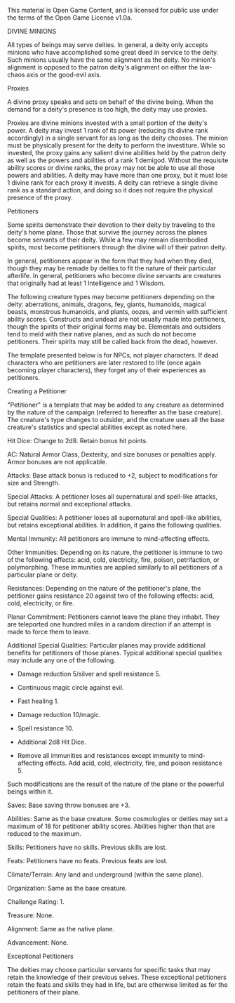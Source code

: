 This material is Open Game Content, and is licensed for public use under the terms of the Open Game License v1.0a.

DIVINE MINIONS



All types of beings may serve deities. In general, a deity only accepts minions who have accomplished some great deed in service to the deity. Such minions usually have the same alignment as the deity. No minion's alignment is opposed to the patron deity's alignment on either the law-chaos axis or the good-evil axis. 



Proxies

A divine proxy speaks and acts on behalf of the divine being. When the demand for a deity's presence is too high, the deity may use proxies.

Proxies are divine minions invested with a small portion of the deity's power. A deity may invest 1 rank of its power (reducing its divine rank accordingly) in a single servant for as long as the deity chooses. The minion must be physically present for the deity to perform the investiture. While so invested, the proxy gains any salient divine abilities held by the patron deity as well as the powers and abilities of a rank 1 demigod. Without the requisite ability scores or divine ranks, the proxy may not be able to use all those powers and abilities. A deity may have more than one proxy, but it must lose 1 divine rank for each proxy it invests. A deity can retrieve a single divine rank as a standard action, and doing so it does not require the physical presence of the proxy. 



Petitioners

Some spirits demonstrate their devotion to their deity by traveling to the deity's home plane. Those that survive the journey across the planes become servants of their deity. While a few may remain disembodied spirits, most become petitioners through the divine will of their patron deity. 

In general, petitioners appear in the form that they had when they died, though they may be remade by deities to fit the nature of their particular afterlife. In general, petitioners who become divine servants are creatures that originally had at least 1 Intelligence and 1 Wisdom.

The following creature types may become petitioners depending on the deity: aberrations, animals, dragons, fey, giants, humanoids, magical beasts, monstrous humanoids, and plants, oozes, and vermin with sufficient ability scores. Constructs and undead are not usually made into petitioners, though the spirits of their original forms may be. Elementals and outsiders tend to meld with their native planes, and as such do not become petitioners. Their spirits may still be called back from the dead, however.

The template presented below is for NPCs, not player characters. If dead characters who are petitioners are later restored to life (once again becoming player characters), they forget any of their experiences as petitioners.



Creating a Petitioner

"Petitioner" is a template that may be added to any creature as determined by the nature of the campaign (referred to hereafter as the base creature). The creature's type changes to outsider, and the creature uses all the base creature's statistics and special abilities except as noted here.

Hit Dice: Change to 2d8. Retain bonus hit points.

AC: Natural Armor Class, Dexterity, and size bonuses or penalties apply. Armor bonuses are not applicable.

Attacks: Base attack bonus is reduced to +2, subject to modifications for size and Strength.

Special Attacks: A petitioner loses all supernatural and spell-like attacks, but retains normal and exceptional attacks.

Special Qualities: A petitioner loses all supernatural and spell-like abilities, but retains exceptional abilities. In addition, it gains the following qualities.

Mental Immunity: All petitioners are immune to mind-affecting effects. 

Other Immunities: Depending on its nature, the petitioner is immune to two of the following effects: acid, cold, electricity, fire, poison, petrifaction, or polymorphing. These immunities are applied similarly to all petitioners of a particular plane or deity.

Resistances: Depending on the nature of the petitioner's plane, the petitioner gains resistance 20 against two of the following effects: acid, cold, electricity, or fire.

Planar Commitment: Petitioners cannot leave the plane they inhabit. They are teleported one hundred miles in a random direction if an attempt is made to force them to leave.

Additional Special Qualities: Particular planes may provide additional benefits for petitioners of those planes. Typical additional special qualities may include any one of the following.

* Damage reduction 5/silver and spell resistance 5.

* Continuous magic circle against evil.

* Fast healing 1.

* Damage reduction 10/magic.

* Spell resistance 10.

* Additional 2d8 Hit Dice.

* Remove all immunities and resistances except immunity to mind-affecting effects. Add acid, cold, electricity, fire, and poison resistance 5.

Such modifications are the result of the nature of the plane or the powerful beings within it.

Saves: Base saving throw bonuses are +3.

Abilities: Same as the base creature. Some cosmologies or deities may set a maximum of 18 for petitioner ability scores. Abilities higher than that are reduced to the maximum.

Skills: Petitioners have no skills. Previous skills are lost.

Feats: Petitioners have no feats. Previous feats are lost.

Climate/Terrain: Any land and underground (within the same plane).

Organization: Same as the base creature.

Challenge Rating: 1.

Treasure: None.

Alignment: Same as the native plane.

Advancement: None.



Exceptional Petitioners

The deities may choose particular servants for specific tasks that may retain the knowledge of their previous selves. These exceptional petitioners retain the feats and skills they had in life, but are otherwise limited as for the petitioners of their plane.

